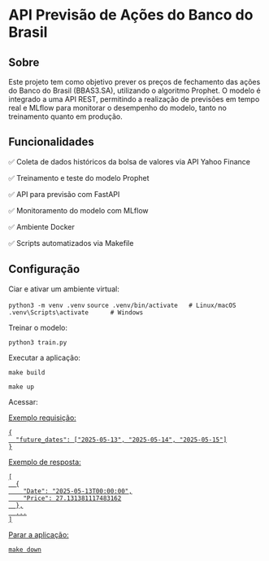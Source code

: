 # API Previsão de Ações do Banco do Brasil

## Sobre

Este projeto tem como objetivo prever os preços de fechamento das ações do Banco do Brasil (BBAS3.SA), utilizando o algoritmo Prophet. O modelo é integrado a uma API REST, permitindo a realização de previsões em tempo real e MLflow para monitorar o desempenho do modelo, tanto no treinamento quanto em produção.

## Funcionalidades

✅ Coleta de dados históricos da bolsa de valores via API Yahoo Finance

✅ Treinamento e teste do modelo Prophet

✅ API para previsão com FastAPI

✅ Monitoramento do modelo com MLflow

✅ Ambiente Docker

✅ Scripts automatizados via Makefile


## Configuração

Ciar e ativar um ambiente virtual:

`python3 -m venv .venv`
`source .venv/bin/activate   # Linux/macOS`
`.venv\Scripts\activate      # Windows`     


Treinar o modelo:

`python3 train.py`

Executar a aplicação:

`make build`

`make up`

Acessar: <a href="http://localhost:8000/docs">

Exemplo requisição:

```
{
  "future_dates": ["2025-05-13", "2025-05-14", "2025-05-15"]
}
```

Exemplo de resposta:

```
[
  {
    "Date": "2025-05-13T00:00:00",
    "Price": 27.131381117483162
  },
  ...
]
```

Parar a aplicação:

`make down`